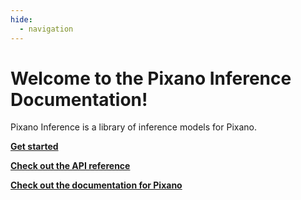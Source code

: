 ```yaml
---
hide:
  - navigation
---
```


# Welcome to the Pixano Inference Documentation!

Pixano Inference is a library of inference models for Pixano.

**[Get started](user/)**

**[Check out the API reference](code/)**

**[Check out the documentation for Pixano](https://pixano.github.io/)**